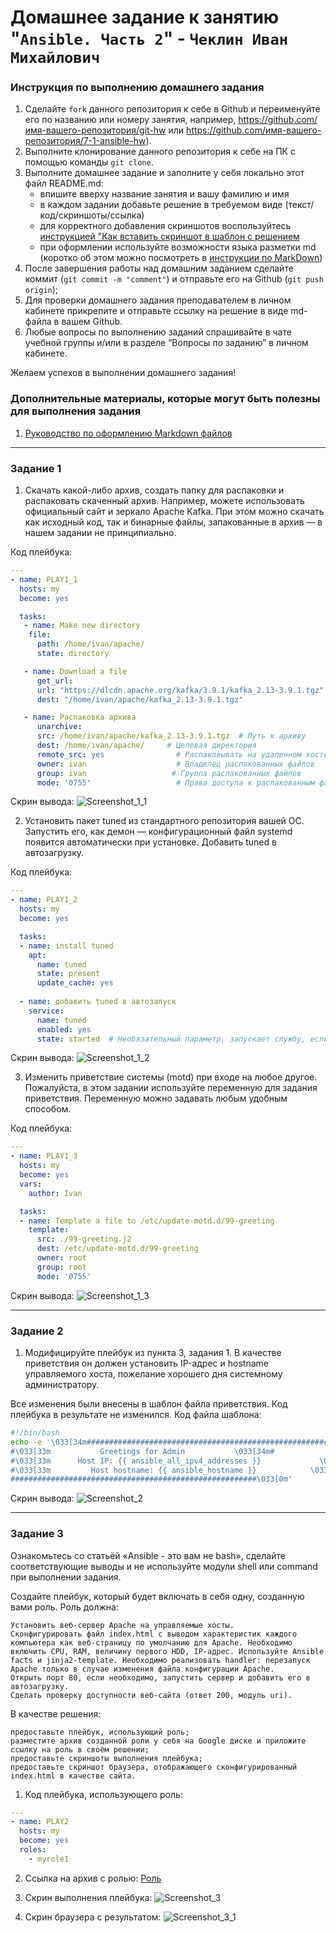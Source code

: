 # Домашнее задание к занятию "`Ansible. Часть 2`" - `Чеклин Иван Михайлович`


### Инструкция по выполнению домашнего задания

   1. Сделайте `fork` данного репозитория к себе в Github и переименуйте его по названию или номеру занятия, например, https://github.com/имя-вашего-репозитория/git-hw или  https://github.com/имя-вашего-репозитория/7-1-ansible-hw).
   2. Выполните клонирование данного репозитория к себе на ПК с помощью команды `git clone`.
   3. Выполните домашнее задание и заполните у себя локально этот файл README.md:
      - впишите вверху название занятия и вашу фамилию и имя
      - в каждом задании добавьте решение в требуемом виде (текст/код/скриншоты/ссылка)
      - для корректного добавления скриншотов воспользуйтесь [инструкцией "Как вставить скриншот в шаблон с решением](https://github.com/netology-code/sys-pattern-homework/blob/main/screen-instruction.md)
      - при оформлении используйте возможности языка разметки md (коротко об этом можно посмотреть в [инструкции  по MarkDown](https://github.com/netology-code/sys-pattern-homework/blob/main/md-instruction.md))
   4. После завершения работы над домашним заданием сделайте коммит (`git commit -m "comment"`) и отправьте его на Github (`git push origin`);
   5. Для проверки домашнего задания преподавателем в личном кабинете прикрепите и отправьте ссылку на решение в виде md-файла в вашем Github.
   6. Любые вопросы по выполнению заданий спрашивайте в чате учебной группы и/или в разделе “Вопросы по заданию” в личном кабинете.
   
Желаем успехов в выполнении домашнего задания!
   
### Дополнительные материалы, которые могут быть полезны для выполнения задания

1. [Руководство по оформлению Markdown файлов](https://gist.github.com/Jekins/2bf2d0638163f1294637#Code)

---

### Задание 1

1. Скачать какой-либо архив, создать папку для распаковки и распаковать скаченный архив. Например, можете использовать официальный сайт и зеркало Apache Kafka. При этом можно скачать как исходный код, так и бинарные файлы, запакованные в архив — в нашем задании не принципиально.

Код плейбука:
```YAML
---
- name: PLAY1_1
  hosts: my
  become: yes

  tasks:
   - name: Make new directory
    file:
      path: /home/ivan/apache/
      state: directory

   - name: Download a file
      get_url:
      url: "https://dlcdn.apache.org/kafka/3.9.1/kafka_2.13-3.9.1.tgz"
      dest: "/home/ivan/apache/kafka_2.13-3.9.1.tgz"

   - name: Распаковка архива
      unarchive:
      src: /home/ivan/apache/kafka_2.13-3.9.1.tgz  # Путь к архиву
      dest: /home/ivan/apache/     # Целевая директория
      remote_src: yes                # Распаковывать на удаленном хосте (если архив уже там)
      owner: ivan                    # Владелец распакованных файлов
      group: ivan                   # Группа распакованных файлов
      mode: '0755'                   # Права доступа к распакованным файлам
```
Скрин вывода:
![Screenshot_1_1](https://github.com/cheklinim/7-1-ansible-hw/img/Screenshot_1_1.png)

2. Установить пакет tuned из стандартного репозитория вашей ОС. Запустить его, как демон — конфигурационный файл systemd появится автоматически при установке. Добавить tuned в автозагрузку.

Код плейбука:
```YAML
---
- name: PLAY1_2
  hosts: my
  become: yes

  tasks:
  - name: install tuned
    apt:
      name: tuned
      state: present
      update_cache: yes
 
  - name: добавить tuned в автозапуск
    service:
      name: tuned
      enabled: yes
      state: started  # Необязательный параметр, запускает службу, если она не запущена
```
Скрин вывода:
![Screenshot_1_2](https://github.com/cheklinim/7-1-ansible-hw/img/Screenshot_1_2.png)

3. Изменить приветствие системы (motd) при входе на любое другое. Пожалуйста, в этом задании используйте переменную для задания приветствия. Переменную можно задавать любым удобным способом.

Код плейбука:
```YAML
---
- name: PLAY1_3
  hosts: my
  become: yes
  vars:
    author: Ivan

  tasks:
  - name: Template a file to /etc/update-motd.d/99-greeting
    template:
      src: ./99-greeting.j2
      dest: /etc/update-motd.d/99-greeting
      owner: root
      group: root
      mode: '0755'
```
Скрин вывода:
![Screenshot_1_3](https://github.com/cheklinim/7-1-ansible-hw/img/Screenshot_1_3.png)

---

### Задание 2

1. Модифицируйте плейбук из пункта 3, задания 1. В качестве приветствия он должен установить IP-адрес и hostname управляемого хоста, пожелание хорошего дня системному администратору.

Все изменения были внесены в шаблон файла приветствия. Код плейбука в результате не изменился.
Код файла шаблона:
```bash
#!/bin/bash
echo -e '\033[34m#######################################################
#\033[33m           Greetings for Admin           \033[34m#
#\033[33m      Host IP: {{ ansible_all_ipv4_addresses }}             \033[34m#
#\033[33m         Host hostname: {{ ansible_hostname }}            \033[34m#
#######################################################\033[0m'
```
Скрин вывода:
![Screenshot_2](https://github.com/cheklinim/7-1-ansible-hw/img/Screenshot_2.png)

---

### Задание 3

Ознакомьтесь со статьёй «Ansible - это вам не bash», сделайте соответствующие выводы и не используйте модули shell или command при выполнении задания.

Создайте плейбук, который будет включать в себя одну, созданную вами роль. Роль должна:

    Установить веб-сервер Apache на управляемые хосты.
    Сконфигурировать файл index.html c выводом характеристик каждого компьютера как веб-страницу по умолчанию для Apache. Необходимо включить CPU, RAM, величину первого HDD, IP-адрес. Используйте Ansible facts и jinja2-template. Необходимо реализовать handler: перезапуск Apache только в случае изменения файла конфигурации Apache.
    Открыть порт 80, если необходимо, запустить сервер и добавить его в автозагрузку.
    Сделать проверку доступности веб-сайта (ответ 200, модуль uri).

В качестве решения:

    предоставьте плейбук, использующий роль;
    разместите архив созданной роли у себя на Google диске и приложите ссылку на роль в своём решении;
    предоставьте скриншоты выполнения плейбука;
    предоставьте скриншот браузера, отображающего сконфигурированный index.html в качестве сайта.

1. Код плейбука, использующего роль:

```YAML
---
- name: PLAY2
  hosts: my
  become: yes
  roles:
    - myrole1
```

2. Ссылка на архив с ролью: [Роль](https://drive.google.com/file/d/15Lql3dArr6KCr_2FzRYkcYZt5jypVJdy/view?usp=drive_link)

3. Скрин выполнения плейбука:
![Screenshot_3](https://github.com/cheklinim/7-1-ansible-hw/img/Screenshot_3.png)

4. Скрин браузера с результатом:
![Screenshot_3_1](https://github.com/cheklinim/7-1-ansible-hw/img/Screenshot_3_1.png)
